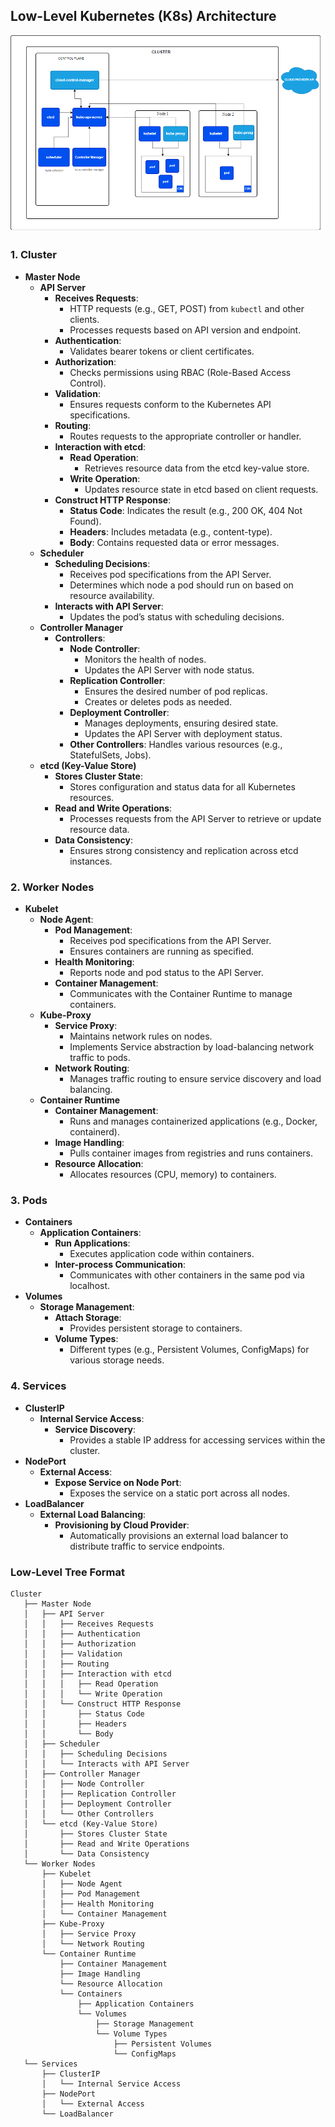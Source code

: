 ## Low-Level Kubernetes (K8s) Architecture

![alt text](image-1.png)

### 1. Cluster
- **Master Node**
  - **API Server**
    - **Receives Requests**:
      - HTTP requests (e.g., GET, POST) from `kubectl` and other clients.
      - Processes requests based on API version and endpoint.
    - **Authentication**:
      - Validates bearer tokens or client certificates.
    - **Authorization**:
      - Checks permissions using RBAC (Role-Based Access Control).
    - **Validation**:
      - Ensures requests conform to the Kubernetes API specifications.
    - **Routing**:
      - Routes requests to the appropriate controller or handler.
    - **Interaction with etcd**:
      - **Read Operation**:
        - Retrieves resource data from the etcd key-value store.
      - **Write Operation**:
        - Updates resource state in etcd based on client requests.
    - **Construct HTTP Response**:
      - **Status Code**: Indicates the result (e.g., 200 OK, 404 Not Found).
      - **Headers**: Includes metadata (e.g., content-type).
      - **Body**: Contains requested data or error messages.
  - **Scheduler**
    - **Scheduling Decisions**:
      - Receives pod specifications from the API Server.
      - Determines which node a pod should run on based on resource availability.
    - **Interacts with API Server**:
      - Updates the pod’s status with scheduling decisions.
  - **Controller Manager**
    - **Controllers**:
      - **Node Controller**:
        - Monitors the health of nodes.
        - Updates the API Server with node status.
      - **Replication Controller**:
        - Ensures the desired number of pod replicas.
        - Creates or deletes pods as needed.
      - **Deployment Controller**:
        - Manages deployments, ensuring desired state.
        - Updates the API Server with deployment status.
      - **Other Controllers**: Handles various resources (e.g., StatefulSets, Jobs).
  - **etcd (Key-Value Store)**
    - **Stores Cluster State**:
      - Stores configuration and status data for all Kubernetes resources.
    - **Read and Write Operations**:
      - Processes requests from the API Server to retrieve or update resource data.
    - **Data Consistency**:
      - Ensures strong consistency and replication across etcd instances.

### 2. Worker Nodes
- **Kubelet**
  - **Node Agent**:
    - **Pod Management**:
      - Receives pod specifications from the API Server.
      - Ensures containers are running as specified.
    - **Health Monitoring**:
      - Reports node and pod status to the API Server.
    - **Container Management**:
      - Communicates with the Container Runtime to manage containers.
  - **Kube-Proxy**
    - **Service Proxy**:
      - Maintains network rules on nodes.
      - Implements Service abstraction by load-balancing network traffic to pods.
    - **Network Routing**:
      - Manages traffic routing to ensure service discovery and load balancing.
  - **Container Runtime**
    - **Container Management**:
      - Runs and manages containerized applications (e.g., Docker, containerd).
    - **Image Handling**:
      - Pulls container images from registries and runs containers.
    - **Resource Allocation**:
      - Allocates resources (CPU, memory) to containers.

### 3. Pods
- **Containers**
  - **Application Containers**:
    - **Run Applications**:
      - Executes application code within containers.
    - **Inter-process Communication**:
      - Communicates with other containers in the same pod via localhost.
- **Volumes**
  - **Storage Management**:
    - **Attach Storage**:
      - Provides persistent storage to containers.
    - **Volume Types**:
      - Different types (e.g., Persistent Volumes, ConfigMaps) for various storage needs.

### 4. Services
- **ClusterIP**
  - **Internal Service Access**:
    - **Service Discovery**:
      - Provides a stable IP address for accessing services within the cluster.
- **NodePort**
  - **External Access**:
    - **Expose Service on Node Port**:
      - Exposes the service on a static port across all nodes.
- **LoadBalancer**
  - **External Load Balancing**:
    - **Provisioning by Cloud Provider**:
      - Automatically provisions an external load balancer to distribute traffic to service endpoints.

### Low-Level Tree Format

```plaintext
Cluster
   ├── Master Node
   │   ├── API Server
   │   │   ├── Receives Requests
   │   │   ├── Authentication
   │   │   ├── Authorization
   │   │   ├── Validation
   │   │   ├── Routing
   │   │   ├── Interaction with etcd
   │   │   │   ├── Read Operation
   │   │   │   └── Write Operation
   │   │   └── Construct HTTP Response
   │   │       ├── Status Code
   │   │       ├── Headers
   │   │       └── Body
   │   ├── Scheduler
   │   │   ├── Scheduling Decisions
   │   │   └── Interacts with API Server
   │   ├── Controller Manager
   │   │   ├── Node Controller
   │   │   ├── Replication Controller
   │   │   ├── Deployment Controller
   │   │   └── Other Controllers
   │   └── etcd (Key-Value Store)
   │       ├── Stores Cluster State
   │       ├── Read and Write Operations
   │       └── Data Consistency
   └── Worker Nodes
       ├── Kubelet
       │   ├── Node Agent
       │   ├── Pod Management
       │   ├── Health Monitoring
       │   └── Container Management
       ├── Kube-Proxy
       │   ├── Service Proxy
       │   └── Network Routing
       └── Container Runtime
           ├── Container Management
           ├── Image Handling
           └── Resource Allocation
           └── Containers
               ├── Application Containers
               └── Volumes
                   ├── Storage Management
                   └── Volume Types
                       ├── Persistent Volumes
                       └── ConfigMaps
   └── Services
       ├── ClusterIP
       │   └── Internal Service Access
       ├── NodePort
       │   └── External Access
       └── LoadBalancer
    

